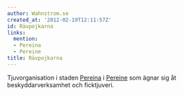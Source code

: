 ```yaml
---
author: Wahnstrom.se
created_at: '2012-02-19T12:11:57Z'
id: Rävpojkarna
links:
  mention:
  - Pereina
  - Pereine
title: Rävpojkarna
---
```


Tjuvorganisation i staden [Pereina] i [Pereine] som ägnar sig åt beskyddarverksamhet och
ficktjuveri.

  [Pereina]: Pereina
  [Pereine]: Pereine